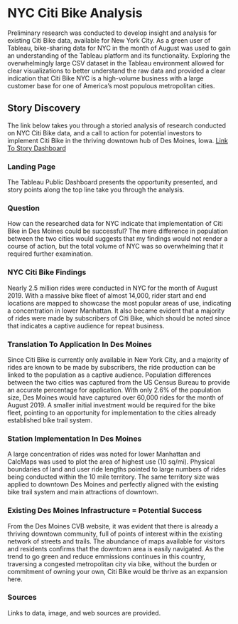 # NYC Citi Bike Analysis

Preliminary research was conducted to develop insight and analysis for existing Citi Bike data, available for New York City.  As a green user of Tableau, bike-sharing data for NYC in the month of August was used to gain an understanding of the Tableau platform and its functionality.  Exploring the overwhelmingly large CSV dataset in the Tableau environment allowed for clear visualizations to better understand the raw data and provided a clear indication that Citi Bike NYC is a high-volume business with a large customer base for one of America’s most populous metropolitan cities.

## Story Discovery

The link below takes you through a storied analysis of research conducted on NYC Citi Bike data, and a call to action for potential investors to implement Citi Bike in the thriving downtown hub of Des Moines, Iowa.
[Link To Story Dashboard](https://public.tableau.com/profile/c.sculley#!/vizhome/citiModule/CitiBikeStoryProposal?publish=yes)

### Landing Page

The Tableau Public Dashboard presents the opportunity presented, and story points along the top line take you through the analysis.

### Question

How can the researched data for NYC indicate that implementation of Citi Bike in Des Moines could be successful?  The mere difference in population between the two cities would suggests that my findings would not render a course of action, but the total volume of NYC was so overwhelming that it required further examination.

### NYC Citi Bike Findings

Nearly 2.5 million rides were conducted in NYC for the month of August 2019.  With a massive bike fleet of almost 14,000, rider start and end locations are mapped to showcase the most popular areas of use, indicating a concentration in lower Manhattan.  It also became evident that a majority of rides were made by subscribers of Citi Bike, which should be noted since that indicates a captive audience for repeat business.

### Translation To Application In Des Moines

Since Citi Bike is currently only available in New York City, and a majority of rides are known to be made by subscribers, the ride production can be linked to the population as a captive audience.  Population differences between the two cities was captured from the US Census Bureau to provide an accurate percentage for application.  With only 2.6% of the population size, Des Moines would have captured over 60,000 rides for the month of August 2019.  A smaller initial investment would be required for the bike fleet, pointing to an opportunity for implementation to the cities already established bike trail system.

### Station Implementation In Des Moines

A large concentration of rides was noted for lower Manhattan and CalcMaps was used to plot the area of highest use (10 sq/mi).  Physical boundaries of land and user ride lengths pointed to large numbers of rides being conducted within the 10 mile territory.  The same territory size was applied to downtown Des Moines and perfectly aligned with the existing bike trail system and main attractions of downtown.

### Existing Des Moines Infrastructure = Potential Success

From the Des Moines CVB website, it was evident that there is already a thriving downtown community, full of points of interest within the existing network of streets and trails.  The abundance of maps available for visitors and residents confirms that the downtown area is easily navigated.  As the trend to go green and reduce emmissions continues in this country, traversing a congested metropolitan city via bike, without the burden or commitment of owning your own, Citi Bike would be thrive as an expansion here.

### Sources

Links to data, image, and web sources are provided.
